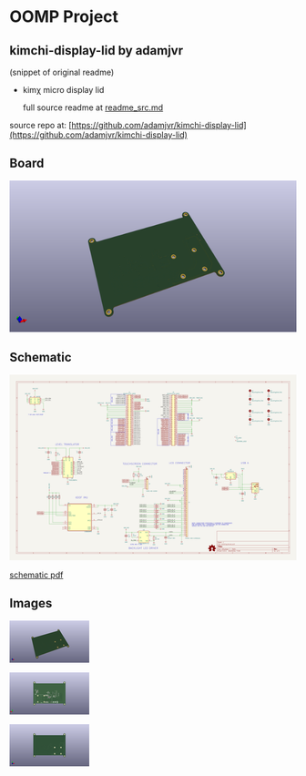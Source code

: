 # OOMP Project  
## kimchi-display-lid  by adamjvr  
  
(snippet of original readme)  
  
- kimχ micro display lid  
  
  
  full source readme at [readme_src.md](readme_src.md)  
  
source repo at: [https://github.com/adamjvr/kimchi-display-lid](https://github.com/adamjvr/kimchi-display-lid)  
## Board  
  
[![working_3d.png](working_3d_600.png)](working_3d.png)  
## Schematic  
  
[![working_schematic.png](working_schematic_600.png)](working_schematic.png)  
  
[schematic pdf](working_schematic.pdf)  
## Images  
  
[![working_3d.png](working_3d_140.png)](working_3d.png)  
  
[![working_3d_back.png](working_3d_back_140.png)](working_3d_back.png)  
  
[![working_3d_front.png](working_3d_front_140.png)](working_3d_front.png)  
